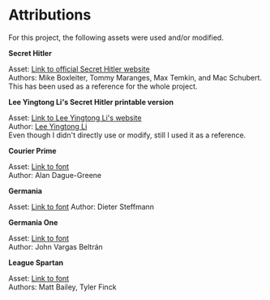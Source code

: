 # Attributions

For this project, the following assets were used and/or modified.

**Secret Hitler**

Asset: [Link to official Secret Hitler website](https://www.secrethitler.com/)  
Authors: Mike Boxleiter, Tommy Maranges, Max Temkin, and Mac Schubert.
This has been used as a reference for the whole project.

**Lee Yingtong Li's Secret Hitler printable version**

Asset: [Link to Lee Yingtong Li's website](https://yingtongli.me/blog/2019/12/25/secret-hitler.html)  
Author: [Lee Yingtong Li](https://yingtongli.me/blog/)  
Even though I didn't directly use or modify, still I used it as a reference.

**Courier Prime**

Asset: [Link to font](https://fonts.google.com/specimen/Courier+Prime)  
Author: Alan Dague-Greene

**Germania**

Asset: [Link to font](https://www.dafont.com/germania.font)
Author: Dieter Steffmann

**Germania One**

Asset: [Link to font](https://fonts.google.com/specimen/Germania+One)  
Author: John Vargas Beltrán

**League Spartan**

Asset: [Link to font](https://fonts.google.com/specimen/League+Spartan)  
Authors: Matt Bailey, Tyler Finck